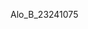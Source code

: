 Alo_B_23241075

<!---
Vanvill027/Vanvill027 is a ✨ special ✨ repository because its `README.md` (this file) appears on your GitHub profile.
You can click the Preview link to take a look at your changes.
--->
